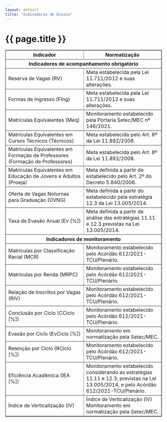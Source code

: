```yaml
---
layout: default
title: "Indicadores de Ensino"
---
```


<!-- Parte de Navegação

Veja qual é a o nome da próxima página e da anterior e adicione abaixo no formato:

[Anterior: Nome da páginas](/documentacao/caminho_do_arquivo)
[Próximo: Nome da páginas »](/documentacao/caminho_do_arquivo) 
-->

# {{ page.title }}

<table border="1" cellspacing="0" cellpadding="5">
  <thead>
    <tr>
      <th colspan="1" style="width: 50%; text-align: center">Indicador</th>
      <th colspan="1" style="width: 50%; text-align: center">Normatização</th>
    </tr>
  </thead>
  <tbody>
    <tr>
      <th colspan="2" style="text-align: center">Indicadores de acompanhamento obrigatório</th>
    </tr>
    <tr><td>Reserva de Vagas (RV)</td><td>Meta estabelecida pela Lei 11.711/2012 e suas alterações.</td></tr>
    <tr><td>Formas de Ingresso (FIng)</td><td>Meta estabelecida pela Lei 11.711/2012 e suas alterações.</td></tr>
    <tr><td>Matrículas Equivalentes (Meq)</td><td>Monitoramento estabelecido pela Portaria Setec/MEC nº 146/2021.</td></tr>
    <tr><td>Matrículas Equivalentes em Cursos Técnicos (Técnicos)</td><td>Meta estabelecida pelo Art. 8º da Lei 11.892/2008.</td></tr>
    <tr><td>Matrículas Equivalentes em Formação de Professores (Formação de Professores)</td><td>Meta estabelecida pelo Art. 8º da Lei 11.892/2008.</td></tr>
    <tr><td>Matrículas Equivalentes em Educação de Jovens e Adultos (Proeja)</td><td>Meta definida a partir do estabelecido pelo Art. 2º do Decreto 5.840/2006.</td></tr>
    <tr><td>Oferta de Vagas Noturnas para Graduação (OVNG)</td><td>Meta definida a partir do estabelecido pela estratégia 12.3 da Lei 13.005/2014.</td></tr>
    <tr><td>Taxa de Evasão Anual (Ev [%])</td><td>Meta definida a partir da análise das estratégias 11.11 e 12.3 previstas na Lei 13.005/2014.</td></tr>
    <!-- Novo Cabeçalho Intermediário -->
    <tr>
      <th colspan="2" style="text-align: center">Indicadores de monitoramento</th>
    </tr>
    <tr><td>Matrículas por Classificação Racial (MCR)</td><td>Monitoramento estabelecido pelo Acórdão 612/2021-TCU/Plenário.</td></tr>
    <tr><td>Matrículas por Renda (MRPC)</td><td>Monitoramento estabelecido pelo Acórdão 612/2021-TCU/Plenário.</td></tr>
    <tr><td>Relação de Inscritos por Vagas (RIV)</td><td>Monitoramento estabelecido pelo Acórdão 612/2021-TCU/Plenário.</td></tr>
    <tr><td>Conclusão por Ciclo (CCiclo [%])</td><td>Monitoramento estabelecido pelo Acórdão 612/2021-TCU/Plenário.</td></tr>
    <tr><td>Evasão por Ciclo (EvCiclo [%])</td><td>Monitoramento em normatização pela Setec/MEC.</td></tr>
    <tr><td>Retenção por Ciclo (RCiclo [%])</td><td>Monitoramento estabelecido pelo Acórdão 612/2021-TCU/Plenário.</td></tr>
    <tr><td>Eficiência Acadêmica (IEA [%])</td><td>Monitoramento estabelecido considerando as estratégias 11.11 e 12.3, previstas na Lei 13.005/2014, e pelo Acórdão 612/2021-TCU/Plenário.</td></tr>
    <tr><td>Índice de Verticalização (IV)</td><td>Índice de Verticalização (IV)	Monitoramento em normatização pela Setec/MEC.</td></tr>
  </tbody>
</table>